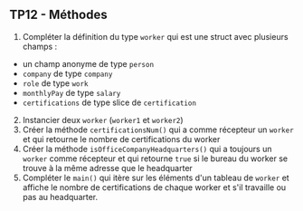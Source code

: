 ## TP12 - Méthodes

1. Compléter la définition du type `worker` qui est une struct avec plusieurs champs :
  - un champ anonyme de type `person`
  - `company` de type `company`
  - `role` de type `work`
  - `monthlyPay` de type `salary`
  - `certifications` de type slice de `certification`
2. Instancier deux `worker` (`worker1` et `worker2`)
3. Créer la méthode `certificationsNum()` qui a comme récepteur un `worker` et qui retourne le nombre de certifications du worker
4. Créer la méthode `isOfficeCompanyHeadquarters()` qui a toujours un `worker` comme récepteur et qui retourne `true` si le bureau du worker se trouve à la même adresse que le headquarter
5. Compléter le `main()` qui itère sur les éléments d'un tableau de `worker` et affiche le nombre de certifications de chaque worker et s'il travaille ou pas au headquarter.
